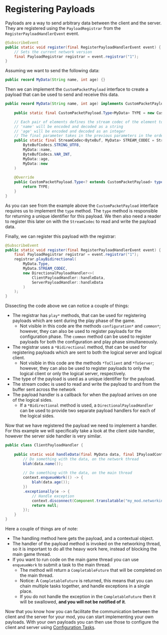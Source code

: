 # Registering Payloads

Payloads are a way to send arbitrary data between the client and the server. They are registered using the `PayloadRegistrar` from the `RegisterPayloadHandlerEvent` event.

```java
@SubscribeEvent
public static void register(final RegisterPayloadHandlerEvent event) {
    // Sets the current network version
    final PayloadRegistrar registrar = event.registrar("1");
}
```

Assuming we want to send the following data:

```java
public record MyData(String name, int age) {}
```

Then we can implement the `CustomPacketPayload` interface to create a payload that can be used to send and receive this data.

```java
public record MyData(String name, int age) implements CustomPacketPayload {
    
    public static final CustomPacketPayload.Type<MyData> TYPE = new CustomPacketPayload.Type<>(new ResourceLocation("mymod", "my_data"));

    // Each pair of elements defines the stream codec of the element to encode/decode and the getter for the element to encode
    // 'name' will be encoded and decoded as a string
    // 'age' will be encoded and decoded as an integer
    // The final parameter takes in the previous parameters in the order they are provided to construct the payload object
    public static final StreamCodec<ByteBuf, MyData> STREAM_CODEC = StreamCodec.composite(
        ByteBufCodecs.STRING_UTF8,
        MyData::name,
        ByteBufCodecs.VAR_INT,
        MyData::age,
        MyData::new
    )
    
    @Override
    public CustomPacketPayload.Type<? extends CustomPacketPayload> type() {
        return TYPE;
    }
}
```

As you can see from the example above the `CustomPacketPayload` interface requires us to implement the `type` method. The `type` method is responsible for returning a unique identifier for this payload. We then also need a reader to register this later on with the `StreamCodec` to read and write the payload data.

Finally, we can register this payload with the registrar:

```java
@SubscribeEvent
public static void register(final RegisterPayloadHandlerEvent event) {
    final PayloadRegistrar registrar = event.registrar("1");
    registrar.playBidirectional(
        MyData.Type,
        MyData.STREAM_CODEC,
        new DirectionalPayloadHandler<>(
            ClientPayloadHandler::handleData,
            ServerPayloadHandler::handleData
        )
    );
}
```

Dissecting the code above we can notice a couple of things:
- The registrar has `play*` methods, that can be used for registering payloads which are sent during the play phase of the game.
    - Not visible in this code are the methods `configuration*` and `common*`; however, they can also be used to register payloads for the configuration phase. The `common` method can be used to register payloads for both the configuration and play phase simultaneously.
- The registrar uses a `*Bidirectional` method, that can be used for registering payloads which are sent to both the logical server and logical client.
    - Not visible in this code are the methods `*ToClient` and `*ToServer`; however, they can also be used to register payloads to only the logical client or only the logical server, respectively.
- The type of the payload is used as a unique identifier for the payload.
- The stream codec is used to read and write the payload to and from the buffer sent across the network
- The payload handler is a callback for when the payload arrives on one of the logical sides.
    - If a `*Bidirectional` method is used, a `DirectionalPayloadHandler` can be used to provide two separate payload handlers for each of the logical sides.

Now that we have registered the payload we need to implement a handler. For this example we will specifically take a look at the client side handler, however the server side handler is very similar.

```java
public class ClientPayloadHandler {
    
    public static void handleData(final MyData data, final IPayloadContext context) {
        // Do something with the data, on the network thread
        blah(data.name());
        
        // Do something with the data, on the main thread
        context.enqueueWork(() -> {
            blah(data.age());
        })
        .exceptionally(e -> {
            // Handle exception
            context.disconnect(Component.translatable("my_mod.networking.failed", e.getMessage()));
            return null;
        });
    }
}
```

Here a couple of things are of note:

- The handling method here gets the payload, and a contextual object.
- The handler of the payload method is invoked on the networking thread, so it is important to do all the heavy work here, instead of blocking the main game thread.
- If you want to run code on the main game thread you can use `enqueueWork` to submit a task to the main thread.
    - The method will return a `CompletableFuture` that will be completed on the main thread.
    - Notice: A `CompletableFuture` is returned, this means that you can chain multiple tasks together, and handle exceptions in a single place.
    - If you do not handle the exception in the `CompletableFuture` then it will be swallowed, **and you will not be notified of it**.

Now that you know how you can facilitate the communication between the client and the server for your mod, you can start implementing your own payloads.
With your own payloads you can then use those to configure the client and server using [Configuration Tasks][configuration].

[configuration]: ./configuration-tasks.md
